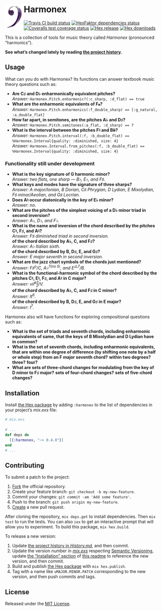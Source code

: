 # <img align="left" alt="logo" src="assets/logo.png" /> Harmonex

[<img alt="Travis CI build status" src="https://secure.travis-ci.org/njonsson/harmonex.svg?branch=master" />][Travis-CI-build-status]
[<img alt="HexFaktor dependencies status" src="https://beta.hexfaktor.org/badge/all/github/njonsson/harmonex.svg" />][HexFaktor-deps-status]
[<img alt="Coveralls test coverage status" src="https://coveralls.io/repos/njonsson/harmonex/badge.svg?branch=master" />][Coveralls-test-coverage-status]
[<img alt="Hex release" src="https://img.shields.io/hexpm/v/harmonex.svg" />][Hex-release]
[<img alt="Hex downloads" src="https://img.shields.io/hexpm/dt/harmonex.svg" />][Hex-release]

This is a collection of tools for music theory called _Harmonex_ (pronounced
“harmonics”).

**See what’s changed lately by reading [the project history][project-history].**

## Usage

What can you do with Harmonex? Its functions can answer textbook music theory
questions such as:

* **Are C♯ and D♭ enharmonically equivalent pitches?**  
  _Answer:_ `Harmonex.Pitch.enharmonic?(:c_sharp, :d_flat) == true`
* **What are the enharmonic equivalents of F𝄪?**  
  _Answer:_
  `Harmonex.Pitch.enharmonics(:f_double_sharp) == [:g_natural, :a_double_flat]`
* **How far apart, in semitones, are the pitches A♭ and D♯?**  
  _Answer:_ `Harmonex.Pitch.semitones(:a_flat, :d_sharp) == 7`
* **What is the interval between the pitches F♮ and B𝄫?**  
  _Answer:_
  `Harmonex.Pitch.interval(:f, :b_double_flat) == %Harmonex.Interval{quality:
  :diminished, size: 4}`  
  _Answer:_
  `Harmonex.Interval.from_pitches(:f, :b_double_flat) ==
  %Harmonex.Interval{quality: :diminished, size: 4}`

### Functionality still under development

* **What is the key signature of G harmonic minor?**  
  _Answer: two flats, one sharp — B♭, E♭, and F♯._
* **What keys and modes have the signature of three sharps?**  
  _Answer: A major/Ionian, B Dorian, C♯ Phrygian, D Lydian, E Mixolydian, F♯
  minor/Aeolian, and G♯ Locrian._
* **Does A♮ occur diatonically in the key of E♭ minor?**  
  _Answer: no._
* **What are the pitches of the simplest voicing of a D♭ minor triad in
  second inversion?**  
  _Answer: A♭, D♭, and F♭._
* **What is the name and inversion of the chord described by the pitches C♮, F♯,
  and A♮?**  
  _Answer: F♯ diminished triad in second inversion._  
  **of the chord described by A♭, C, and F♯?**  
  _Answer: A♭ Italian sixth._  
  **of the chord described by B, D♯, E, and G♯?**  
  _Answer: E major seventh in second inversion._
* **What are the jazz chart symbols of the chords just mentioned?**  
  _Answer: F♯<sup>o</sup>/C, A♭<sup>7(no 5)</sup>, and E<sup>△7</sup>/B._
* **What is the functional-harmonic symbol of the chord described by the pitches
  C♮, E♮, F♯, and A♮ in C major?**  
  _Answer: vii<sup>ø3</sup><span style="position: relative; left: -1ex;"><sub>2</sub>/V.</span>_  
  **of the chord described by A♭, C, and F♯ in C minor?**  
  _Answer: It<sup>6</sup>._  
  **of the chord described by B, D♯, E, and G♯ in E major?**  
  _Answer: I<sup>7</sup>._

Harmonex also will have functions for exploring compositional questions such as:

* **What is the set of triads and seventh chords, including enharmonic
  equivalents of same, that the keys of B Mixolydian and D Lydian have in
  common?**
* **What is the set of seventh chords, including enharmonic equivalents, that are
  within one degree of difference (by shifting one note by a half or whole step)
  from an F major seventh chord?** **within two degrees?** **three?**
  **four?**
* **What are sets of three-chord changes for modulating from the key of D minor
  to F♯ major?** **sets of four-chord changes?** **sets of five-chord changes?**

## Installation

Install [the Hex package][Hex-release] by adding `:harmonex` to the list of
dependencies in your project’s _mix.exs_ file:

```elixir
# mix.exs

# ...
def deps do
  [{:harmonex, "~> 0.4.0"}]
end
# ...
```

## Contributing

To submit a patch to the project:

1. [Fork][fork-project] the official repository.
2. Create your feature branch: `git checkout -b my-new-feature`.
3. Commit your changes: `git commit -am 'Add some feature'`.
4. Push to the branch: `git push origin my-new-feature`.
5. [Create][compare-project-branches] a new pull request.

After cloning the repository, `mix deps.get` to install dependencies. Then
`mix test` to run the tests. You can also `iex` to get an interactive prompt that
will allow you to experiment. To build this package, `mix hex.build`.

To release a new version:

1. Update [the project history in _History.md_][project-history], and then
   commit.
2. Update the version number in [_mix.exs_][mix-dot-exs-file] respecting
   [Semantic Versioning][Semantic-Versioning], update
   [the “Installation” section](#installation) of
   [this readme][readme-dot-md-file] to reference the new version, and then
   commit.
3. Build and publish [the Hex package][Hex-release] with `mix hex.publish`.
4. Tag with a name like `vMAJOR.MINOR.PATCH` corresponding to the new version,
   and then push commits and tags.

## License

Released under the [MIT License][MIT-License].

[Travis-CI-build-status]:         http://travis-ci.org/njonsson/harmonex                                  "Travis CI build status for ‘Harmonex’"
[HexFaktor-deps-status]:          https://beta.hexfaktor.org/github/njonsson/harmonex                     "HexFaktor dependencies status for ‘Harmonex’"
[Coveralls-test-coverage-status]: https://coveralls.io/r/njonsson/harmonex?branch=master                  "Coveralls test coverage status"
[Hex-release]:                    https://hex.pm/packages/harmonex                                        "Hex release of ‘Harmonex’"
[project-history]:                https://github.com/njonsson/harmonex/blob/master/History.md             "‘Harmonex’ project history"
[fork-project]:                   https://github.com/njonsson/harmonex/fork                               "Fork the official repository of ‘Harmonex’"
[compare-project-branches]:       https://github.com/njonsson/harmonex/compare                            "Compare branches of ‘Harmonex’ repositories"
[mix-dot-exs-file]:               https://github.com/njonsson/harmonex/blob/master/mix.exs                "‘Harmonex’ project ‘mix.exs’ file"
[Semantic-Versioning]:            http://semver.org/
[readme-dot-md-file]:             https://github.com/njonsson/harmonex/blob/master/README.md#installation "‘Harmonex’ project ‘README.md’ file"
[MIT-License]:                    http://github.com/njonsson/harmonex/blob/master/License.md              "MIT License claim for ‘Harmonex’"
